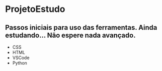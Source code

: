 # ProjetoEstudo
<h2>Passos iniciais para uso das ferramentas. Ainda estudando... Não espere nada avançado.</h2>
<div>
  <ul>
    <li>
      <a>CSS<a>
    </li>
            <li>
      <a>HTML<a>
    </li>
            <li>
      <a>VSCode<a>
    </li>
            <li>
      <a>Python<a>
    </li>
  </ul>
</div>
